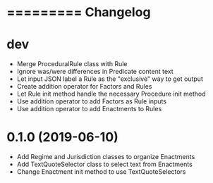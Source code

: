 =========
Changelog
=========

dev
===

- Merge ProceduralRule class with Rule
- Ignore was/were differences in Predicate content text
- Let input JSON label a Rule as the "exclusive" way to get output
- Create addition operator for Factors and Rules
- Let Rule init method handle the necessary Procedure init method
- Use addition operator to add Factors as Rule inputs
- Use addition operator to add Enactments to Rules

0.1.0 (2019-06-10)
==================

- Add Regime and Jurisdiction classes to organize Enactments
- Add TextQuoteSelector class to select text from Enactments
- Change Enactment init method to use TextQuoteSelectors
